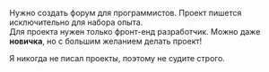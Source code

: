 Нужно создать форум для программистов. Проект пишется исключительно для набора опыта. <br>
Для проекта нужен только фронт-енд разработчик. Можно даже <strong>новичка</strong>, но с большим желанием делать проект!

Я никогда не писал проекты, поэтому не судите строго.
